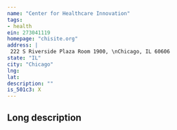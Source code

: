 ```yaml
---
name: "Center for Healthcare Innovation"
tags:
- health
ein: 273041119
homepage: "chisite.org"
address: |
 222 S Riverside Plaza Room 1900, \nChicago, IL 60606
state: "IL"
city: "Chicago"
lng: 
lat: 
description: ""
is_501c3: X
---
```


## Long description


